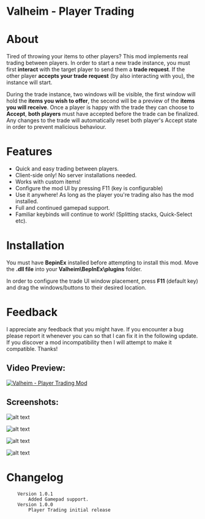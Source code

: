 # Valheim - Player Trading

# About

Tired of throwing your items to other players? This mod implements real trading between players. In order to start a new trade instance, you must first **interact** with the target player to send them a **trade request**. If the other player **accepts your trade request** (by also interacting with you), the instance will start.

During the trade instance, two windows will be visible, the first window will hold the **items you wish to offer**, the second will be a preview of the **items you will receive**. Once a player is happy with the trade they can choose to **Accept**, **both players** must have accepted before the trade can be finalized. Any changes to the trade will automatically reset both player's Accept state in order to prevent malicious behaviour.

# Features

* Quick and easy trading between players.
* Client-side only! No server installations needed.
* Works with custom items!
* Configure the mod UI by pressing F11 (key is configurable)
* Use it anywhere! As long as the player you're trading also has the mod installed.
* Full and continued gamepad support.
* Familiar keybinds will continue to work! (Splitting stacks, Quick-Select etc).

# Installation

You must have **BepinEx** installed before attempting to install this mod.
Move the **.dll file** into your **Valheim\BepInEx\plugins** folder.

In order to configure the trade UI window placement, press **F11** (default key) and drag the windows/buttons to their desired location.

# Feedback

I appreciate any feedback that you might have. If you encounter a bug please report it whenever you can so that I can fix it in the following update.
If you discover a mod incompatibility then I will attempt to make it compatible. Thanks!

## Video Preview:

[![Valheim - Player Trading Mod](https://i.imgur.com/vUdpT3j.png)](https://www.youtube.com/watch?v=jc0tMuEjXbM)

## Screenshots:

![alt text](https://i.imgur.com/JLERNyJ.png "Screenshot 1")

![alt text](https://i.imgur.com/6jnxlXj.png "Screenshot 2")

![alt text](https://i.imgur.com/HoDWZlH.png "Screenshot 3")

![alt text](https://i.imgur.com/2rqd5SN.png "Screenshot 4")

# Changelog

        Version 1.0.1
            Added Gamepad support.
        Version 1.0.0
            Player Trading initial release
